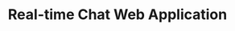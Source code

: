 ---
# src/content/projects/project-3-web-app.md
title: "Real-time Chat Web Application"
description: "A real-time chat web application implemented with SvelteKit and PocketBase. An experiment in rapid prototyping using a Backend-as-a-Service (BaaS)."
techStack: ["SvelteKit", "PocketBase", "Tailwind CSS"]
githubUrl: "https://github.com/0disoft/example-chat-app"
liveUrl: "https://example-chat.com"
heroImage: "/images/placeholder-3.webp"
---